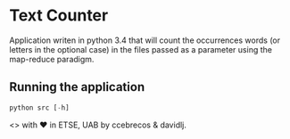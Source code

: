 # Text Counter
Application writen in python 3.4 that will count the occurrences words (or letters in the optional case) in the files passed as a parameter using the map-reduce paradigm.

## Running the application
```python
python src [-h]
```

<> with ♥ in ETSE, UAB by ccebrecos & davidlj.
